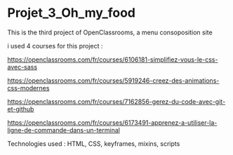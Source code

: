 # Projet_3_Oh_my_food

This is the third project of OpenClassrooms, a menu consoposition site

i used 4 courses for this project :

https://openclassrooms.com/fr/courses/6106181-simplifiez-vous-le-css-avec-sass

https://openclassrooms.com/fr/courses/5919246-creez-des-animations-css-modernes

https://openclassrooms.com/fr/courses/7162856-gerez-du-code-avec-git-et-github

https://openclassrooms.com/fr/courses/6173491-apprenez-a-utiliser-la-ligne-de-commande-dans-un-terminal


Technologies used : HTML, CSS, keyframes, mixins, scripts
